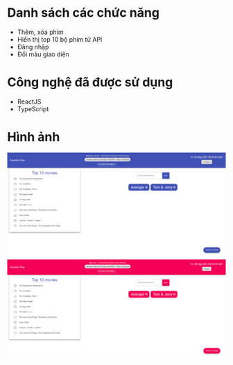 <h1>Danh sách các chức năng</h1>
<ul>
    <li>Thêm, xóa phim</li>
    <li>Hiển thị top 10 bộ phim từ API</li>
    <li>Đăng nhập</li>
    <li>Đổi màu giao diện</li>
</ul>
<h1>Công nghệ đã được sử dụng</h1>
<ul>
	<li>ReactJS</li>
	<li>TypeScript</li>
</ul>
<h1>Hình ảnh</h1>
<img src='/public/assets/img/img1.png'>
<img src='/public/assets/img/img2.png'>

